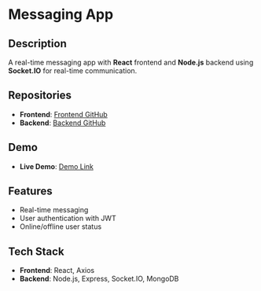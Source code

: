 # Messaging App

## Description
A real-time messaging app with **React** frontend and **Node.js** backend using **Socket.IO** for real-time communication.

## Repositories
- **Frontend**: [Frontend GitHub](https://github.com/technandani/Messaging-App)
- **Backend**: [Backend GitHub](https://github.com/technandani/Messaging-App-backend)

## Demo
- **Live Demo**: [Demo Link](https://messaging-app-eight-sandy.vercel.app)

## Features
- Real-time messaging
- User authentication with JWT
- Online/offline user status

## Tech Stack
- **Frontend**: React, Axios
- **Backend**: Node.js, Express, Socket.IO, MongoDB